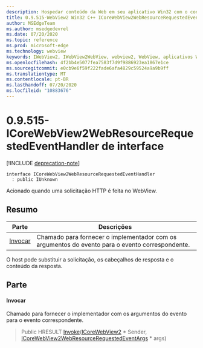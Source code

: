 ```yaml
---
description: Hospedar conteúdo da Web em seu aplicativo Win32 com o controle WebView2 do Microsoft Edge
title: 0.9.515-WebView2 Win32 C++ ICoreWebView2WebResourceRequestedEventHandler
author: MSEdgeTeam
ms.author: msedgedevrel
ms.date: 07/20/2020
ms.topic: reference
ms.prod: microsoft-edge
ms.technology: webview
keywords: IWebView2, IWebView2WebView, webview2, WebView, aplicativos Win32, Win32, Edge, ICoreWebView2, ICoreWebView2Controller, controle do navegador, HTML Edge
ms.openlocfilehash: 4f2bb4e5077fea7583f7d9f9886923ea1867e1ce
ms.sourcegitcommit: e0cb9e6f59f222fade6afa4829c59524a9a9b9ff
ms.translationtype: MT
ms.contentlocale: pt-BR
ms.lasthandoff: 07/20/2020
ms.locfileid: "10883676"
---
```

# 0.9.515-ICoreWebView2WebResourceRequestedEventHandler de interface 

[!INCLUDE [deprecation-note](../../includes/deprecation-note.md)]

```
interface ICoreWebView2WebResourceRequestedEventHandler
  : public IUnknown
```

Acionado quando uma solicitação HTTP é feita no WebView.

## Resumo

 Parte                        | Descrições
--------------------------------|---------------------------------------------
[Invocar](#invoke) | Chamado para fornecer o implementador com os argumentos do evento para o evento correspondente.

O host pode substituir a solicitação, os cabeçalhos de resposta e o conteúdo da resposta.

## Parte

#### Invocar 

Chamado para fornecer o implementador com os argumentos do evento para o evento correspondente.

> Public HRESULT [Invoke](#invoke)([ICoreWebView2](icorewebview2.md) * Sender, [ICoreWebView2WebResourceRequestedEventArgs](icorewebview2webresourcerequestedeventargs.md) * args)


